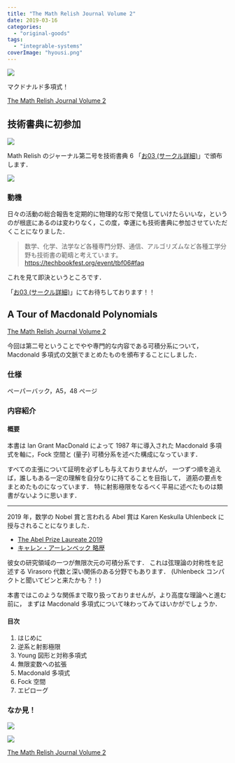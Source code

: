 ```yaml
---
title: "The Math Relish Journal Volume 2"
date: 2019-03-16
categories: 
  - "original-goods"
tags: 
  - "integrable-systems"
coverImage: "hyousi.png"
---
```


![](images/hyousi.png)

マクドナルド多項式！

[The Math Relish Journal Volume 2](https://mathrelish.booth.pm/items/1244077)

## 技術書典に初参加

![](images/D0LksXiUwAIUxo3.png)

Math Relish のジャーナル第二号を技術書典 6 「[お03 (サークル詳細)](https://techbookfest.org/event/tbf06/circle/67560004)」で頒布します．

[![](images/A0400_2-211x300.png)](https://techbookfest.org/event/tbf06/circle/67560004)

### 動機

日々の活動の総合報告を定期的に物理的な形で発信していけたらいいな，というのが根底にあるのは変わりなく，この度，幸運にも技術書典に参加させていただくことになりました．

> 数学、化学、法学など各種専門分野、通信、アルゴリズムなど各種工学分野も技術書の範疇と考えています。 https://techbookfest.org/event/tbf06#faq

これを見て即決というところです．

「[お03 (サークル詳細)](https://techbookfest.org/event/tbf06/circle/67560004)」にてお待ちしております！！

## A Tour of Macdonald Polynomials

[The Math Relish Journal Volume 2](https://mathrelish.booth.pm/items/1244077)

今回は第二号ということでやや専門的な内容である可積分系について，Macdonald 多項式の文脈でまとめたものを頒布することにしました．

### 仕様

ペーパーバック，A5，48 ページ

### 内容紹介

#### 概要

本書は Ian Grant MacDonald によって 1987 年に導入された Macdonald 多項式を軸に，Fock 空間と (量子) 可積分系を述べた構成になっています．

すべての主張について証明を必ずしも与えておりませんが， 一つずつ順を追えば，誰しもある一定の理解を自分なりに持てることを目指して， 道筋の要点をまとめたものになっています． 特に射影極限をなるべく平易に述べたものは類書がないように思います．

* * *

2019 年，数学の Nobel 賞と言われる Abel 賞は Karen Keskulla Uhlenbeck に授与されることになりました．

- [The Abel Prize Laureate 2019](http://www.abelprize.no/c73996/binfil/download.php?tid=74122)
- [キャレン・アーレンベック 略歴](http://www.abelprize.no/binfil/download.php?tid=74106)

彼女の研究領域の一つが無限次元の可積分系です． これは弦理論の対称性を記述する Virasoro 代数と深い関係のある分野でもあります． (Uhlenbeck コンパクトと聞いてピンと来たかも？！)

本書ではこのような関係まで取り扱っておりませんが，より高度な理論へと進む前に， まずは Macdonald 多項式について味わってみてはいかがでしょうか．

#### 目次

1. はじめに
2. 逆系と射影極限
3. Young 図形と対称多項式
4. 無限変数への拡張
5. Macdonald 多項式
6. Fock 空間
7. エピローグ

### なか見！

![](images/page1.png)

![](images/page2.png)

[The Math Relish Journal Volume 2](https://mathrelish.booth.pm/items/1244077)
